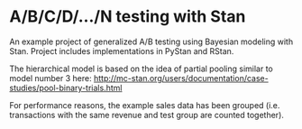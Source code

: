 # A/B/C/D/.../N testing with Stan

An example project of generalized A/B testing using Bayesian modeling with
Stan. Project includes implementations in PyStan and RStan.

The hierarchical model is based on the idea of partial pooling similar to model
number 3 here: http://mc-stan.org/users/documentation/case-studies/pool-binary-trials.html

For performance reasons, the example sales data has been grouped
(i.e. transactions with the same revenue and test group are counted together).
